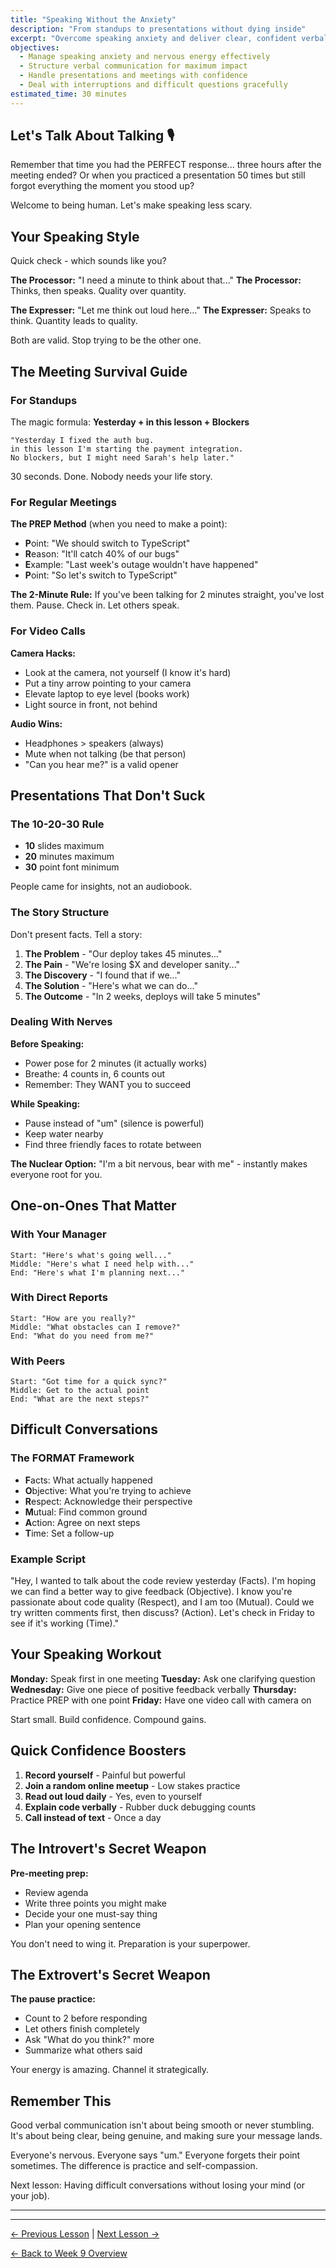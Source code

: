 ```yaml
---
title: "Speaking Without the Anxiety"
description: "From standups to presentations without dying inside"
excerpt: "Overcome speaking anxiety and deliver clear, confident verbal communication in meetings and presentations."
objectives:
  - Manage speaking anxiety and nervous energy effectively
  - Structure verbal communication for maximum impact
  - Handle presentations and meetings with confidence
  - Deal with interruptions and difficult questions gracefully
estimated_time: 30 minutes
---
```


## Let's Talk About Talking 🎙️

Remember that time you had the PERFECT response... three hours after the meeting ended? Or when you practiced a presentation 50 times but still forgot everything the moment you stood up?

Welcome to being human. Let's make speaking less scary.

## Your Speaking Style

Quick check - which sounds like you?

**The Processor:** "I need a minute to think about that..."
**The Processor:** Thinks, then speaks. Quality over quantity.

**The Expresser:** "Let me think out loud here..."
**The Expresser:** Speaks to think. Quantity leads to quality.

Both are valid. Stop trying to be the other one.

## The Meeting Survival Guide

### For Standups

The magic formula: **Yesterday + in this lesson + Blockers**

```
"Yesterday I fixed the auth bug.
in this lesson I'm starting the payment integration.
No blockers, but I might need Sarah's help later."
```

30 seconds. Done. Nobody needs your life story.

### For Regular Meetings

**The PREP Method** (when you need to make a point):

- **P**oint: "We should switch to TypeScript"
- **R**eason: "It'll catch 40% of our bugs"
- **E**xample: "Last week's outage wouldn't have happened"
- **P**oint: "So let's switch to TypeScript"

**The 2-Minute Rule:** If you've been talking for 2 minutes straight, you've lost them. Pause. Check in. Let others speak.

### For Video Calls

**Camera Hacks:**

- Look at the camera, not yourself (I know it's hard)
- Put a tiny arrow pointing to your camera
- Elevate laptop to eye level (books work)
- Light source in front, not behind

**Audio Wins:**

- Headphones > speakers (always)
- Mute when not talking (be that person)
- "Can you hear me?" is a valid opener

## Presentations That Don't Suck

### The 10-20-30 Rule

- **10** slides maximum
- **20** minutes maximum
- **30** point font minimum

People came for insights, not an audiobook.

### The Story Structure

Don't present facts. Tell a story:

1. **The Problem** - "Our deploy takes 45 minutes..."
2. **The Pain** - "We're losing $X and developer sanity..."
3. **The Discovery** - "I found that if we..."
4. **The Solution** - "Here's what we can do..."
5. **The Outcome** - "In 2 weeks, deploys will take 5 minutes"

### Dealing With Nerves

**Before Speaking:**

- Power pose for 2 minutes (it actually works)
- Breathe: 4 counts in, 6 counts out
- Remember: They WANT you to succeed

**While Speaking:**

- Pause instead of "um" (silence is powerful)
- Keep water nearby
- Find three friendly faces to rotate between

**The Nuclear Option:** "I'm a bit nervous, bear with me" - instantly makes everyone root for you.

## One-on-Ones That Matter

### With Your Manager

```
Start: "Here's what's going well..."
Middle: "Here's what I need help with..."
End: "Here's what I'm planning next..."
```

### With Direct Reports

```
Start: "How are you really?"
Middle: "What obstacles can I remove?"
End: "What do you need from me?"
```

### With Peers

```
Start: "Got time for a quick sync?"
Middle: Get to the actual point
End: "What are the next steps?"
```

## Difficult Conversations

### The FORMAT Framework

- **F**acts: What actually happened
- **O**bjective: What you're trying to achieve
- **R**espect: Acknowledge their perspective
- **M**utual: Find common ground
- **A**ction: Agree on next steps
- **T**ime: Set a follow-up

### Example Script

"Hey, I wanted to talk about the code review yesterday (Facts). I'm hoping we can find a better way to give feedback (Objective). I know you're passionate about code quality (Respect), and I am too (Mutual). Could we try written comments first, then discuss? (Action). Let's check in Friday to see if it's working (Time)."

## Your Speaking Workout

**Monday:** Speak first in one meeting
**Tuesday:** Ask one clarifying question
**Wednesday:** Give one piece of positive feedback verbally
**Thursday:** Practice PREP with one point
**Friday:** Have one video call with camera on

Start small. Build confidence. Compound gains.

## Quick Confidence Boosters

1. **Record yourself** - Painful but powerful
2. **Join a random online meetup** - Low stakes practice
3. **Read out loud daily** - Yes, even to yourself
4. **Explain code verbally** - Rubber duck debugging counts
5. **Call instead of text** - Once a day

## The Introvert's Secret Weapon

**Pre-meeting prep:**

- Review agenda
- Write three points you might make
- Decide your one must-say thing
- Plan your opening sentence

You don't need to wing it. Preparation is your superpower.

## The Extrovert's Secret Weapon

**The pause practice:**

- Count to 2 before responding
- Let others finish completely
- Ask "What do you think?" more
- Summarize what others said

Your energy is amazing. Channel it strategically.

## Remember This

Good verbal communication isn't about being smooth or never stumbling. It's about being clear, being genuine, and making sure your message lands.

Everyone's nervous. Everyone says "um." Everyone forgets their point sometimes. The difference is practice and self-compassion.

Next lesson: Having difficult conversations without losing your mind (or your job).

---

---

[← Previous Lesson](/journey/week-09/03-written-communication/) | [Next Lesson →](/journey/week-09/05-difficult-conversations/)

[← Back to Week 9 Overview](/journey/week-09/)
